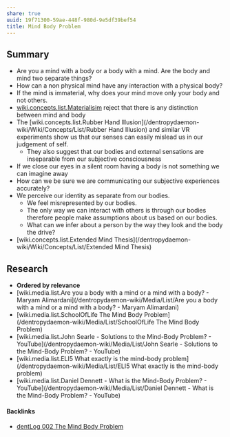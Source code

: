 ```yaml
---
share: true
uuid: 19f71300-59ae-448f-980d-9e5df39bef54
title: Mind Body Problem
---
```

## Summary

* Are you a mind with a body or a body with a mind. Are the body and mind two separate things?
* How can a non physical mind have any interaction with a physical body?
* If the mind is immaterial, why does your mind move only your body and not others.
* [wiki.concepts.list.Materialisim](/Materialists) reject that there is any distinction between mind and body
* The [wiki.concepts.list.Rubber Hand Illusion](/dentropydaemon-wiki/Wiki/Concepts/List/Rubber Hand Illusion) and similar VR experiments show us that our senses can easily mislead us in our judgement of self.
  * They also suggest that our bodies and external sensations are inseparable from our subjective consciousness
* If we close our eyes in a silent room having a body is not something we can imagine away
* How can we be sure we are communicating our subjective experiences accurately?
* We perceive our identity as separate from our bodies.
  * We feel misrepresented by our bodies.
  * The only way we can interact with others is through our bodies therefore people make assumptions about us based on our bodies.
  * What can we infer about a person by the way they look and the body the drive?
* [wiki.concepts.list.Extended Mind Thesis](/dentropydaemon-wiki/Wiki/Concepts/List/Extended Mind Thesis)

## Research

* **Ordered by relevance**
* [wiki.media.list.Are you a body with a mind or a mind with a body? - Maryam Alimardani](/dentropydaemon-wiki/Media/List/Are you a body with a mind or a mind with a body? - Maryam Alimardani)
* [wiki.media.list.SchoolOfLife The Mind Body Problem](/dentropydaemon-wiki/Media/List/SchoolOfLife The Mind Body Problem)
* [wiki.media.list.John Searle - Solutions to the Mind-Body Problem? - YouTube](/dentropydaemon-wiki/Media/List/John Searle - Solutions to the Mind-Body Problem? - YouTube)
* [wiki.media.list.ELI5 What exactly is the mind-body problem](/dentropydaemon-wiki/Media/List/ELI5 What exactly is the mind-body problem)
* [wiki.media.list.Daniel Dennett - What is the Mind-Body Problem? - YouTube](/dentropydaemon-wiki/Media/List/Daniel Dennett - What is the Mind-Body Problem? - YouTube)


#### Backlinks

* [dentLog 002 The Mind Body Problem](/45313467-a885-44f2-b949-93151a303e79)